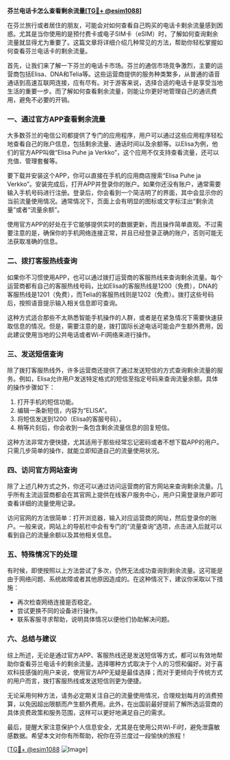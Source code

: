 **芬兰电话卡怎么查看剩余流量[[TG💪+ @esim1088](https://t.me/s/esim1088)]**

在芬兰旅行或者居住的朋友，可能会对如何查看自己购买的电话卡剩余流量感到困惑。尤其是当你使用的是预付费卡或电子SIM卡（eSIM）时，了解如何查询剩余流量就显得尤为重要了。这篇文章将详细介绍几种常见的方法，帮助你轻松掌握如何查看芬兰电话卡的剩余流量。

首先，让我们来了解一下芬兰的电话卡市场。芬兰的通信市场竞争激烈，主要的运营商包括Elisa、DNA和Telia等。这些运营商提供的服务种类繁多，从普通的语音通话到高速互联网连接，应有尽有。对于游客来说，选择合适的电话卡是享受当地生活的重要一步。而了解如何查看剩余流量，则能让你更好地管理自己的通讯费用，避免不必要的开销。

### **一、通过官方APP查看剩余流量**

大多数芬兰的电信公司都提供了专门的应用程序，用户可以通过这些应用程序轻松地查看自己的账户信息，包括剩余流量、通话时间以及余额等。以Elisa为例，他们的官方APP叫做“Elisa Puhe ja Verkko”，这个应用不仅支持查看流量，还可以充值、管理套餐等。

要下载并安装这个APP，你可以直接在手机的应用商店搜索“Elisa Puhe ja Verkko”。安装完成后，打开APP并登录你的账户。如果你还没有账户，通常需要输入手机号码进行注册。登录后，你会看到一个简洁明了的界面，其中会显示你的当前流量使用情况。通常情况下，页面上会有明显的图标或文字标注出“剩余流量”或者“流量余额”。

使用官方APP的好处在于它能够提供实时的数据更新，而且操作简单直观。不过需要注意的是，确保你的手机网络连接正常，并且已经登录正确的账户，否则可能无法获取准确的信息。

### **二、拨打客服热线查询**

如果你不习惯使用APP，也可以通过拨打运营商的客服热线来查询剩余流量。每个运营商都有自己的客服热线号码，比如Elisa的客服热线是1200（免费），DNA的客服热线是1201（免费），而Telia的客服热线则是1202（免费）。拨打这些号码后，按照语音提示输入相关信息即可查询。

这种方式适合那些不太熟悉智能手机操作的人群，或者是在紧急情况下需要快速获取信息的情况。但是，需要注意的是，拨打国际长途电话可能会产生额外费用，因此建议使用当地的公共电话或者Wi-Fi网络来进行操作。

### **三、发送短信查询**

除了拨打客服热线外，许多运营商还提供了通过发送短信的方式查询剩余流量的服务。例如，Elisa允许用户发送特定格式的短信至指定号码来查询流量余额。具体的操作步骤如下：

1. 打开手机的短信功能。
2. 编辑一条新短信，内容为“ELISA”。
3. 将短信发送到1200（Elisa的客服号码）。
4. 稍等片刻后，你会收到一条包含剩余流量信息的回复短信。

这种方法非常方便快捷，尤其适用于那些经常忘记密码或者不想下载APP的用户。只需几步简单的操作，就能立即知道自己的流量使用状况。

### **四、访问官方网站查询**

除了上述几种方式之外，你还可以通过访问运营商的官方网站来查询剩余流量。几乎所有主流运营商都会在其官网上提供在线客户服务中心，用户只需登录账户即可查看详细的流量使用记录。

访问官网的方法很简单：打开浏览器，输入对应运营商的网址，然后登录你的账户。一般来说，网站上的导航栏中会有专门的“流量查询”选项，点击进入后就可以看到自己的流量余额以及其他相关信息。

### **五、特殊情况下的处理**

有时候，即使按照以上方法尝试了多次，仍然无法成功查询到剩余流量。这可能是由于网络问题、系统故障或者其他原因造成的。在这种情况下，建议你采取以下措施：

- 再次检查网络连接是否稳定。
- 尝试更换不同的设备进行操作。
- 联系客服寻求帮助，说明具体情况以便他们协助解决问题。

### **六、总结与建议**

综上所述，无论是通过官方APP、客服热线还是发送短信等方式，都可以有效地帮助你查看芬兰电话卡的剩余流量。选择哪种方式取决于个人的习惯和偏好。对于喜欢科技感强的用户来说，使用官方APP无疑是最佳选择；而对于更倾向于传统方式的用户而言，拨打客服热线或发送短信则更为便捷。

无论采用何种方法，请务必定期关注自己的流量使用情况，合理规划每月的消费预算，以免因超出限额而产生额外费用。此外，在出国前最好提前了解所选运营商的具体资费政策和服务范围，这样可以更好地满足自己的需求。

最后，提醒大家注意保护个人信息安全，尤其是在使用公共Wi-Fi时，避免泄露敏感数据。希望本文对你有所帮助，祝你在芬兰度过一段愉快的旅程！

[[TG💪+ @esim1088](https://t.me/s/esim1088) ![Image](https://i.postimg.cc/4NQfJmqS/Snipaste-2025-05-13-00-14-12.png)]